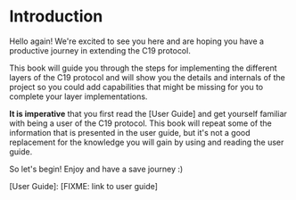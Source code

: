 # Introduction

Hello again! We're excited to see you here and are hoping you have a productive journey in extending the C19 protocol.

This book will guide you through the steps for implementing the different layers of the C19 protocol and will show you the details and internals 
of the project so you could add capabilities that might be missing for you to complete your layer implementations.

**It is imperative** that you first read the [User Guide] and get yourself familiar with being a user of the C19 protocol. 
This book will repeat some of the information that is presented in the user guide, but it's not a good replacement for the knowledge you will 
gain by using and reading the user guide.

So let's begin! Enjoy and have a save journey :)

[User Guide]: [FIXME: link to user guide]
